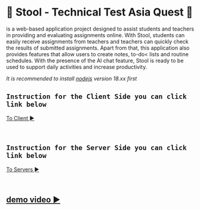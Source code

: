 <a id="readme-top"></a>

# &#127930; Stool - Technical Test Asia Quest &#127930;

is a web-based application project designed to assist students and teachers in providing and evaluating assignments online. With Stool, students can easily receive assignments from teachers and teachers can quickly check the results of submitted assignments. Apart from that, this application also provides features that allow users to create notes, to-do< lists and routine schedules. With the presence of the AI chat feature, Stool is ready to be used to support daily activities and increase productivity.

_It is recommended to install [nodejs](https://nodejs.org/en/download) version 18.xx first_

## `Instruction for the Client Side you can click link below`

[To Client ►](./Stool-client/README.md)

&nbsp;

## `Instruction for the Server Side you can click link below`

[To Servers ►](./Stool-server/README.md)

&nbsp;

## [demo video ►](https://www.loom.com/share/ac579fb75db745ad8107b75e3e63585b?sid=f85dcf90-41f1-4f4d-a9b7-bef3db04755c)
